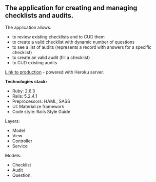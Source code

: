 ## The application for creating and managing checklists and audits.

The application allows:

- to review existing checklists and to CUD them
- to create a valid checklist with dynamic number of questions
- to see a list of audits (represents a record with answers for a specific checklist)
- to create an valid audit (fill a checklist)
- to CUD existing audits 

[Link to production](https://s-chlists-audits.herokuapp.com/) - powered with Heroku server.

**Technologies stack:**
- Ruby: 2.6.3
- Rails: 5.2.4.1
- Preprocessors: HAML, SASS
- UI: Materialize framework 
- Code style: Rails Style Guide

Layers: 
- Model 
- View 
- Controller 
- Service

Models: 
- Checklist
- Audit
- Question.
